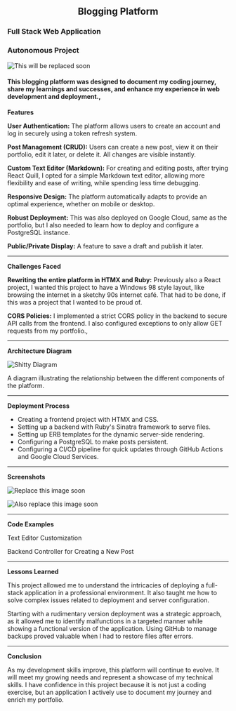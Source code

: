 <h2 style="text-align:center;">Blogging Platform</h2>

### Full Stack Web Application

### Autonomous Project

![This will be replaced soon](https://storage.googleapis.com/theflyoccultist/public/images/portfolio-blogging/blogging-platform.webp "Blogging Platform")

#### This blogging platform was designed to document my coding journey, share my learnings and successes, and enhance my experience in web development and deployment.,
        
**Features**

**User Authentication:** The platform allows users to create an account and log in securely using a token refresh system.

**Post Management (CRUD):** Users can create a new post, view it on their portfolio, edit it later, or delete it. All changes are visible instantly.

**Custom Text Editor (Markdown):** For creating and editing posts, after trying React Quill, I opted for a simple Markdown text editor, allowing more flexibility and ease of writing, while spending less time debugging.

**Responsive Design:** The platform automatically adapts to provide an optimal experience, whether on mobile or desktop.

**Robust Deployment:** This was also deployed on Google Cloud, same as the portfolio, but I also needed to learn how to deploy and configure a PostgreSQL instance.

**Public/Private Display:** A feature to save a draft and publish it later.

---

**Challenges Faced**

**Rewriting the entire platform in HTMX and Ruby:** Previously also a React project, I wanted this project to have a Windows 98 style layout, like browsing the internet in a sketchy 90s internet café. That had to be done, if this was a project that I wanted to be proud of.

**CORS Policies:** I implemented a strict CORS policy in the backend to secure API calls from the frontend. I also configured exceptions to only allow GET requests from my portfolio.,

---

**Architecture Diagram**

![Shitty Diagram](https://storage.googleapis.com/theflyoccultist/public/images/portfolio-blogging/diagramme-architecture.webp "Blogging Platform Architecture Diagram")

A diagram illustrating the relationship between the different components of the platform.

---

**Deployment Process**

- Creating a frontend project with HTMX and CSS.
- Setting up a backend with Ruby's Sinatra framework to serve files.
- Setting up ERB templates for the dynamic server-side rendering.
- Configuring a PostgreSQL to make posts persistent.
- Configuring a CI/CD pipeline for quick updates through GitHub Actions and Google Cloud Services.

---

**Screenshots**

![Replace this image soon](https://storage.googleapis.com/theflyoccultist/public/images/portfolio-blogging/screenshot1.webp "Platform HTML page")

![Also replace this image soon](https://storage.googleapis.com/theflyoccultist/public/images/portfolio-blogging/screenshot2.webp "Post Edit Page")

---

**Code Examples**

Text Editor Customization

Backend Controller for Creating a New Post

---

**Lessons Learned**

This project allowed me to understand the intricacies of deploying a full-stack application in a professional environment. It also taught me how to solve complex issues related to deployment and server configuration.

Starting with a rudimentary version deployment was a strategic approach, as it allowed me to identify malfunctions in a targeted manner while showing a functional version of the application. Using GitHub to manage backups proved valuable when I had to restore files after errors.

---

**Conclusion**

As my development skills improve, this platform will continue to evolve. It will meet my growing needs and represent a showcase of my technical skills. I have confidence in this project because it is not just a coding exercise, but an application I actively use to document my journey and enrich my portfolio.
